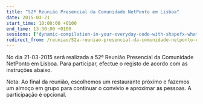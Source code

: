 ```yaml
---
title: "52ª Reunião Presencial da Comunidade NetPonto em Lisboa"
date: 2015-03-21
start_time: 10:00:00 +0100
end_time: 13:30:00 +0100
sessions: ["dynamic-compilation-in-your-everyday-code-with-shapefx-what-is-it-and-why-should-you-care", "a-minha-visao-de-arquitetura-e-design"]
redirect_from: /reuniao/52a-reuniao-presencial-da-comunidade-netponto-em-lisboa/
---
```

No dia 21-03-2015 será realizada a 52ª Reunião Presencial da Comunidade NetPonto em Lisboa. Para participar, efectue o registo de acordo com as instruções abaixo.

Nota: Ao final da reunião, escolhemos um restaurante próximo e fazemos um almoço em grupo para continuar o convívio e aproximar as pessoas. A participação é opcional.

